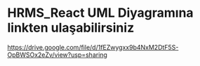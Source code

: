 # HRMS_React UML Diyagramına linkten ulaşabilirsiniz 
https://drive.google.com/file/d/1fEZwygxx9b4NxM2DtF5S-OpBWSOx2eZv/view?usp=sharing
